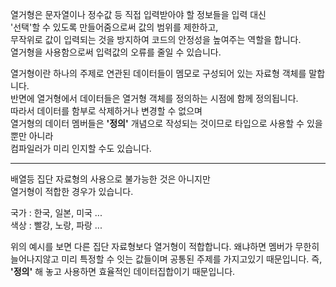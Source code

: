 열거형은 문자열이나 정수값 등 직접 입력받아야 할 정보들을 입력 대신  
'선택'할 수 있도록 만들어줌으로써 값의 범위를 제한하고,  
무작위로 값이 입력되는 것을 방지하여 코드의 안정성을 높여주는 역할을 합니다.  
열거형을 사용함으로써 입력값의 오류를 줄일 수 있습니다.  
  
열거형이란 하나의 주제로 연관된 데이터들이 멤모로 구성되어 있는 자료형 객체를 말합니다.  
반면에 열거형에서 데이터들은 열거형 객체를 정의하는 시점에 함께 정의됩니다.  
따라서 데이터를 함부로 삭제하거나 변경할 수 없으며  
열거형의 데이터 멤버들은 **'정의'** 개념으로 작성되는 것이므로 타입으로 사용할 수 있을 뿐만 아니라  
컴파일러가 미리 인지할 수도 있습니다.  

---
배열등 집단 자료형의 사용으로 불가능한 것은 아니지만  
열거형이 적합한 경우가 있습니다.

국가 : 한국, 일본, 미국 ...  
색상 : 빨강, 노랑, 파랑 ...

위의 예시를 보면 다른 집단 자료형보다 열거형이 적합합니다.
왜냐하면 멤버가 무한히 늘어나지않고 미리 특정할 수 잇는 값들이며 공통된 주제를 가지고있기 때문입니다.
즉, **'정의'** 해 놓고 사용하면 효율적인 데이터집합이기 때문입니다.
